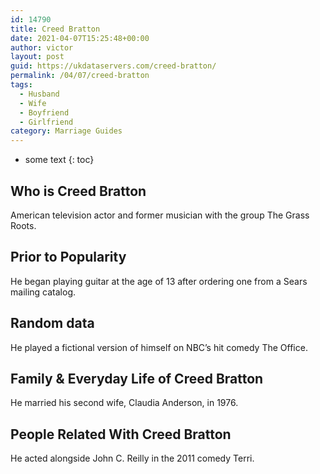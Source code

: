 ```yaml
---
id: 14790
title: Creed Bratton
date: 2021-04-07T15:25:48+00:00
author: victor
layout: post
guid: https://ukdataservers.com/creed-bratton/
permalink: /04/07/creed-bratton
tags:
  - Husband
  - Wife
  - Boyfriend
  - Girlfriend
category: Marriage Guides
---
```


* some text
{: toc}


## Who is Creed Bratton



American television actor and former musician with the group The Grass Roots.

                
                
                
## Prior to Popularity



He began playing guitar at the age of 13 after ordering one from a Sears mailing catalog.

                
                
                
## Random data



He played a fictional version of himself on NBC&#8217;s hit comedy The Office.

                
                
                
## Family & Everyday Life of Creed Bratton



He married his second wife, Claudia Anderson, in 1976.

                
                
                
## People Related With Creed Bratton



He acted alongside John C. Reilly in the 2011 comedy Terri.

                
              
            
          
          
          